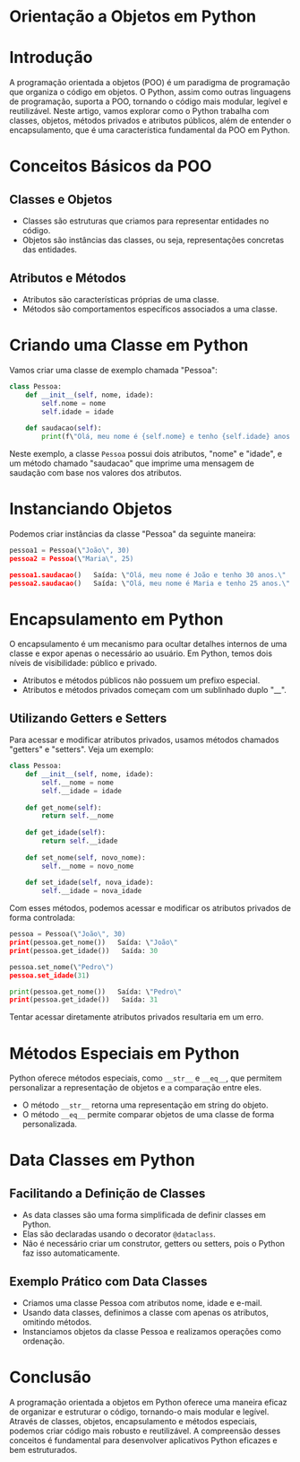     
# Orientação a Objetos em Python

# Introdução
A programação orientada a objetos (POO) é um paradigma de programação que organiza o código em objetos. O Python, assim como outras linguagens de programação, suporta a POO, tornando o código mais modular, legível e reutilizável. Neste artigo, vamos explorar como o Python trabalha com classes, objetos, métodos privados e atributos públicos, além de entender o encapsulamento, que é uma característica fundamental da POO em Python.

# Conceitos Básicos da POO
## Classes e Objetos
-   Classes são estruturas que criamos para representar entidades no código.
-   Objetos são instâncias das classes, ou seja, representações concretas das entidades.

## Atributos e Métodos
-   Atributos são características próprias de uma classe.
-   Métodos são comportamentos específicos associados a uma classe.

# Criando uma Classe em Python
Vamos criar uma classe de exemplo chamada \"Pessoa\":

```python
class Pessoa:
    def __init__(self, nome, idade):
        self.nome = nome
        self.idade = idade
    
    def saudacao(self):
        print(f\"Olá, meu nome é {self.nome} e tenho {self.idade} anos.\")
```

Neste exemplo, a classe `Pessoa` possui dois atributos, \"nome\" e \"idade\", e um método chamado \"saudacao\" que imprime uma mensagem de saudação com base nos valores dos atributos.

# Instanciando Objetos
Podemos criar instâncias da classe \"Pessoa\" da seguinte maneira:

```python
pessoa1 = Pessoa(\"João\", 30)
pessoa2 = Pessoa(\"Maria\", 25)

pessoa1.saudacao()   Saída: \"Olá, meu nome é João e tenho 30 anos.\"
pessoa2.saudacao()   Saída: \"Olá, meu nome é Maria e tenho 25 anos.\"
```

# Encapsulamento em Python
O encapsulamento é um mecanismo para ocultar detalhes internos de uma classe e expor apenas o necessário ao usuário. Em Python, temos dois níveis de visibilidade: público e privado.

-   Atributos e métodos públicos não possuem um prefixo especial.
-   Atributos e métodos privados começam com um sublinhado duplo \"__\".

## Utilizando Getters e Setters
Para acessar e modificar atributos privados, usamos métodos chamados \"getters\" e \"setters\". Veja um exemplo:

```python
class Pessoa:
    def __init__(self, nome, idade):
        self.__nome = nome
        self.__idade = idade
    
    def get_nome(self):
        return self.__nome
    
    def get_idade(self):
        return self.__idade
    
    def set_nome(self, novo_nome):
        self.__nome = novo_nome
    
    def set_idade(self, nova_idade):
        self.__idade = nova_idade
```

Com esses métodos, podemos acessar e modificar os atributos privados de forma controlada:

```python
pessoa = Pessoa(\"João\", 30)
print(pessoa.get_nome())   Saída: \"João\"
print(pessoa.get_idade())   Saída: 30

pessoa.set_nome(\"Pedro\")
pessoa.set_idade(31)

print(pessoa.get_nome())   Saída: \"Pedro\"
print(pessoa.get_idade())   Saída: 31
```

Tentar acessar diretamente atributos privados resultaria em um erro.

# Métodos Especiais em Python
Python oferece métodos especiais, como `__str__` e `__eq__`, que permitem personalizar a representação de objetos e a comparação entre eles.

-   O método `__str__` retorna uma representação em string do objeto.
-   O método `__eq__` permite comparar objetos de uma classe de forma personalizada.

# Data Classes em Python
## Facilitando a Definição de Classes
-   As data classes são uma forma simplificada de definir classes em Python.
-   Elas são declaradas usando o decorator `@dataclass`.
-   Não é necessário criar um construtor, getters ou setters, pois o Python faz isso automaticamente.

## Exemplo Prático com Data Classes
-   Criamos uma classe Pessoa com atributos nome, idade e e-mail.
-   Usando data classes, definimos a classe com apenas os atributos, omitindo métodos.
-   Instanciamos objetos da classe Pessoa e realizamos operações como ordenação.

# Conclusão
A programação orientada a objetos em Python oferece uma maneira eficaz de organizar e estruturar o código, tornando-o mais modular e legível. Através de classes, objetos, encapsulamento e métodos especiais, podemos criar código mais robusto e reutilizável. A compreensão desses conceitos é fundamental para desenvolver aplicativos Python eficazes e bem estruturados.